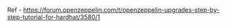 Ref - https://forum.openzeppelin.com/t/openzeppelin-upgrades-step-by-step-tutorial-for-hardhat/3580/1
